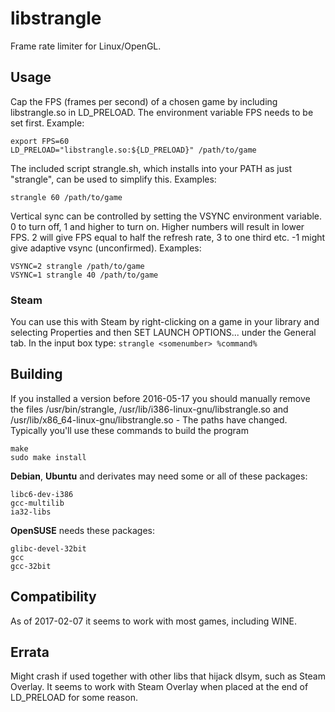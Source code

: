 # libstrangle
Frame rate limiter for Linux/OpenGL.
## Usage
Cap the FPS (frames per second) of a chosen game by including libstrangle.so in LD_PRELOAD. The environment variable FPS needs to be set first.
Example:
```
export FPS=60
LD_PRELOAD="libstrangle.so:${LD_PRELOAD}" /path/to/game
```
The included script strangle.sh, which installs into your PATH as just "strangle", can be used to simplify this.
Examples:
```
strangle 60 /path/to/game
```
Vertical sync can be controlled by setting the VSYNC environment variable. 0 to turn off, 1 and higher to turn on. Higher numbers will result in lower FPS. 2 will give FPS equal to half the refresh rate, 3 to one third etc. -1 might give adaptive vsync (unconfirmed).
Examples:
```
VSYNC=2 strangle /path/to/game
VSYNC=1 strangle 40 /path/to/game
```
### Steam
You can use this with Steam by right-clicking on a game in your library and selecting Properties and then SET LAUNCH OPTIONS... under the General tab. In the input box type:
`strangle <somenumber> %command%`
## Building
If you installed a version before 2016-05-17 you should manually remove the files /usr/bin/strangle, /usr/lib/i386-linux-gnu/libstrangle.so and /usr/lib/x86_64-linux-gnu/libstrangle.so - The paths have changed.
Typically you'll use these commands to build the program
```
make
sudo make install
```

**Debian**, **Ubuntu** and derivates may need some or all of these packages:
```
libc6-dev-i386
gcc-multilib
ia32-libs
```

**OpenSUSE** needs these packages:
```
glibc-devel-32bit
gcc
gcc-32bit
```
## Compatibility
As of 2017-02-07 it seems to work with most games, including WINE.
## Errata
Might crash if used together with other libs that hijack dlsym, such as Steam Overlay. It seems to work with Steam Overlay when placed at the end of LD_PRELOAD for some reason.

